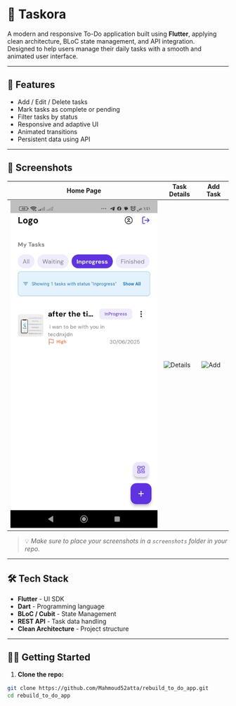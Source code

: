 # 📝 Taskora

A modern and responsive To-Do application built using **Flutter**, applying clean architecture, BLoC state management, and API integration.  
Designed to help users manage their daily tasks with a smooth and animated user interface.

---

## 🚀 Features

- Add / Edit / Delete tasks
- Mark tasks as complete or pending
- Filter tasks by status
- Responsive and adaptive UI
- Animated transitions
- Persistent data using API

---

## 📱 Screenshots

| Home Page | Task Details | Add Task | 
|----------|--------------|----------|
| ![Home](https://github.com/Mahmoud52atta/Taskora/blob/main/assets/images/home_view.jpg) | ![Details](screenshots/details.png) | ![Add](screenshots/add.png) |

> 💡 *Make sure to place your screenshots in a `screenshots` folder in your repo.*

---

## 🛠️ Tech Stack

- **Flutter** - UI SDK
- **Dart** - Programming language
- **BLoC / Cubit** - State Management
- **REST API** - Task data handling
- **Clean Architecture** - Project structure

---

## 🧑‍💻 Getting Started

1. **Clone the repo:**

```bash
git clone https://github.com/Mahmoud52atta/rebuild_to_do_app.git
cd rebuild_to_do_app
